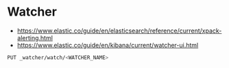 # Watcher
- https://www.elastic.co/guide/en/elasticsearch/reference/current/xpack-alerting.html
- https://www.elastic.co/guide/en/kibana/current/watcher-ui.html

```sh
PUT _watcher/watch/<WATCHER_NAME>
```